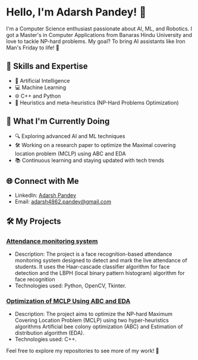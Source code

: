 
# Hello, I'm Adarsh Pandey! 👋

I'm a Computer Science enthusiast passionate about AI, ML, and Robotics. I got a Master's in Computer Applications from Banaras Hindu University and love to tackle NP-hard problems. My goal? To bring AI assistants like Iron Man's Friday to life! 🤖

## 🚀 Skills and Expertise
- 🧠 Artificial Intelligence
- 💻 Machine Learning
- 🌐 C++ and Python
- 🧩 Heuristics and meta-heuristics (NP-Hard Problems Optimization)

## 🌱 What I'm Currently Doing
- 🔍 Exploring advanced AI and ML techniques
- 🛠️ Working on a research paper to optimize the Maximal covering location problem (MCLP) using ABC and EDA
- 📚 Continuous learning and staying updated with tech trends

## 🌐 Connect with Me
- LinkedIn: [Adarsh Pandey](https://www.linkedin.com/in/adarshpandey99)
- Email: [adarsh4862.pandey@gmail.com](mailto:adarsh4862.pandey@gmail.com)

## 🛠️ My Projects
### [Attendance monitoring system](https://github.com/adi4862/attendance_monitoring_system)
- Description: The project is a face recognition-based attendance monitoring system designed to detect and mark the live attendance of students.
It uses the Haar-cascade classifier algorithm for face detection and the LBPH (local binary pattern histogram) algorithm for face
recognition
- Technologies used: Python, OpenCV, Tkinter.

### [Optimization of MCLP Using ABC and EDA](https://github.com/adi4862/MCLP)
- Description: The project aims to optimize the NP-hard Maximum Covering Location Problem (MCLP) using two hyper-heuristics algorithms Artificial bee colony optimization (ABC) and Estimation of distribution algorithm (EDA).
- Technologies used: C++.

Feel free to explore my repositories to see more of my work! 🚀
